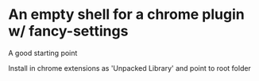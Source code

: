 # An empty shell for a chrome plugin w/ fancy-settings

A good starting point

Install in chrome extensions as 'Unpacked Library' and point to root folder